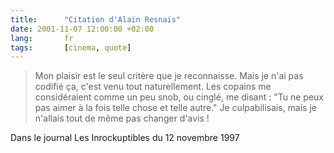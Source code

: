```yaml
---
title:      "Citation d'Alain Resnais"
date: 2001-11-07 12:00:00 +02:00
lang:       fr
tags:       [cinema, quote]
---
```


> Mon plaisir est le seul critère que je reconnaisse. Mais je n'ai pas codifié ça, c'est venu tout naturellement. Les copains me considéraient comme un peu snob, ou cinglé, me disant : "Tu ne peux pas aimer à la fois telle chose et telle autre." Je culpabilisais, mais je n'allais tout de même pas changer d'avis !

Dans le journal Les Inrockuptibles du 12 novembre 1997
